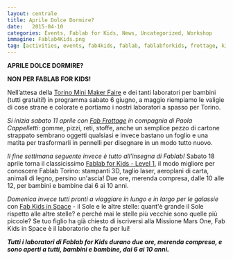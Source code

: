 ```yaml
---
layout: centrale
title: Aprile Dolce Dormire?
date:   2015-04-10
categories: Events, Fablab for Kids, News, Uncategorized, Workshop
immagine: Fablab4Kids.png
tag: [activities, events, fab4kids, fablab, fablabforkids, frottage, kids, laboratories, learning, space, teaching, torino, workshops]
---
```

**APRILE DOLCE DORMIRE?**

**NON PER FABLAB FOR KIDS!**

Nell’attesa della [Torino Mini Maker Faire](http://makerfairetorino.com/) e dei tanti laboratori per bambini (tutti gratuiti!) in programma sabato 6 giugno, a maggio riempiamo le valigie di cose strane e colorate e portiamo i nostri laboratori a spasso per Torino.

*Si inizia sabato 11 aprile con [Fab Frottage](https://www.eventbrite.it/e/biglietti-fab-frottage-11-aprile-16317132984) in compagnia di Paola Cappelletti*: gomme, pizzi, reti, stoffe, anche un semplice pezzo di cartone strappato sembrano oggetti qualsiasi e invece bastano un foglio e una matita per trasformarli in pennelli per disegnare in un modo tutto nuovo.

*Il fine settimana seguente invece è tutto all’insegna di Fablab!*
Sabato 18 aprile torna il classicissimo [Fablab for Kids - Level 1](https://www.eventbrite.it/e/biglietti-fablab-for-kids-level-1-16249765486), il modo migliore per conoscere Fablab Torino: stampanti 3D, taglio laser, aeroplani di carta, animali di legno, persino un'ascia! Due ore, merenda compresa, dalle 10 alle 12, per bambini e bambine dai 6 ai 10 anni.

*Domenica invece tutti pronti a viaggiare in lungo e in largo per le galassie* con [Fab Kids in Space](https://www.eventbrite.it/e/biglietti-fab-kids-in-space-19-aprile-16317016636) - il Sole e le altre stelle: quant'è grande il Sole rispetto alle altre stelle? e perché mai le stelle più vecchie sono quelle più piccole? Se tuo figlio ha già chiesto di iscriversi alla Missione Mars One, Fab Kids in Space è il laboratorio che fa per lui!

***Tutti i laboratori di Fablab for Kids durano due ore, merenda compresa, e sono aperti a tutti, bambini e bambine, dai 6 ai 10 anni.***
